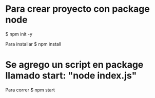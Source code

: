 # Para crear proyecto con package node 
$ npm init -y 

Para installar 
$ npm install


# Se agrego un script en package llamado start: "node index.js"
Para correr
$ npm start 